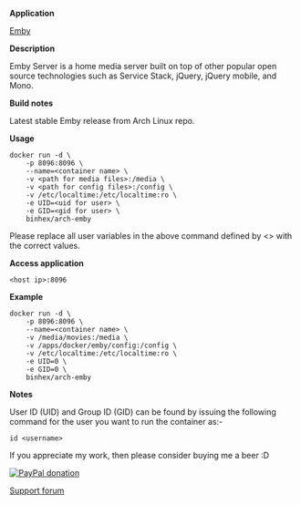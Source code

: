 **Application**

[Emby](https://emby.media/)

**Description**

Emby Server is a home media server built on top of other popular open source technologies such as Service Stack, jQuery, jQuery mobile, and Mono.

**Build notes**

Latest stable Emby release from Arch Linux repo.

**Usage**
```
docker run -d \
    -p 8096:8096 \
    --name=<container name> \
    -v <path for media files>:/media \
    -v <path for config files>:/config \
    -v /etc/localtime:/etc/localtime:ro \
    -e UID=<uid for user> \
    -e GID=<gid for user> \
    binhex/arch-emby
```

Please replace all user variables in the above command defined by <> with the correct values.

**Access application**<br>

`<host ip>:8096`

**Example**
```
docker run -d \
    -p 8096:8096 \
    --name=<container name> \
    -v /media/movies:/media \
    -v /apps/docker/emby/config:/config \
    -v /etc/localtime:/etc/localtime:ro \
    -e UID=0 \
    -e GID=0 \
    binhex/arch-emby
```

**Notes**<br>

User ID (UID) and Group ID (GID) can be found by issuing the following command for the user you want to run the container as:-

```
id <username>
```

If you appreciate my work, then please consider buying me a beer  :D

[![PayPal donation](https://www.paypal.com/en_US/i/btn/btn_donate_SM.gif)](https://www.paypal.com/cgi-bin/webscr?cmd=_s-xclick&hosted_button_id=MM5E27UX6AUU4)

[Support forum](http://lime-technology.com/forum/index.php?topic=46382.0)